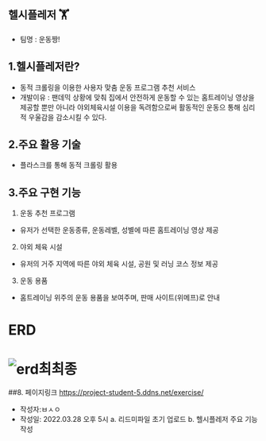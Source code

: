 ## 헬시플레저 🏋️
- 팀명 : 운동짱!
## 1.헬시플레저란? 
- 동적 크롤링을 이용한 사용자 맞춤 운동 프로그램 추천 서비스
- 개발이유 : 팬데믹 상황에 맞춰 집에서 안전하게 운동할 수 있는 홈트레이닝 영상을 제공할 뿐만 아니라
           야외체육시설 이용을 독려함으로써 활동적인 운동으 통해 심리적 우울감을 감소시킬 수 있다.
## 2.주요 활용 기술
- 플라스크를 통해 동적 크롤링 활용
## 3.주요 구현 기능
1. 운동 추천 프로그램 
  - 유저가 선택한 운동종류, 운동레벨, 성별에 따른 홈트레이닝 영상 제공
2. 야외 체육 시설 
  - 유저의 거주 지역에 따른 야외 체육 시설, 공원 및 러닝 코스 정보 제공
3. 운동 용품 
  - 홈트레이닝 위주의 운동 용품을 보여주며, 판매 사이트(위메프)로 안내 
# ERD
# ![erd최최종](https://user-images.githubusercontent.com/99311920/158744877-efa289d8-05f7-44a2-b421-74a1c7bbe554.PNG)

##8. 페이지링크
https://project-student-5.ddns.net/exercise/
- 작성자:ㅂㅅㅇ
- 작성일:
 2022.03.28 오후 5시 
  a. 리드미파일 초기 업로드
  b. 헬시플레저 주요 기능 작성 
 
